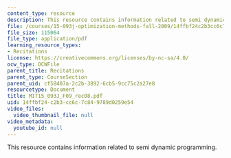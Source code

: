 ```yaml
---
content_type: resource
description: This resource contains information related to semi dynamic programming.
file: /courses/15-093j-optimization-methods-fall-2009/14ffbf24c2b3cc6c7c849789d0259e54_MIT15_093J_F09_rec08.pdf
file_size: 115064
file_type: application/pdf
learning_resource_types:
- Recitations
license: https://creativecommons.org/licenses/by-nc-sa/4.0/
ocw_type: OCWFile
parent_title: Recitations
parent_type: CourseSection
parent_uid: cf58407a-2c2b-3892-6cb5-9cc75c2a27e8
resourcetype: Document
title: MIT15_093J_F09_rec08.pdf
uid: 14ffbf24-c2b3-cc6c-7c84-9789d0259e54
video_files:
  video_thumbnail_file: null
video_metadata:
  youtube_id: null
---
```

This resource contains information related to semi dynamic programming.